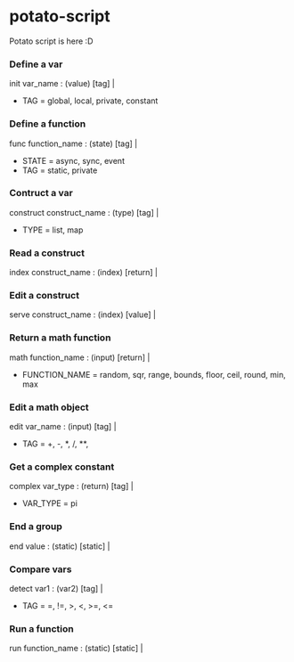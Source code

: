 # potato-script
Potato script is here :D

### Define a var
init var_name : (value) [tag] |
* TAG = global, local, private, constant

### Define a function
func function_name : (state) [tag] |
* STATE = async, sync, event
* TAG = static, private

### Contruct a var
construct construct_name : (type) [tag] |
* TYPE = list, map

### Read a construct
index construct_name : (index) [return] |

### Edit a construct
serve construct_name : (index) [value] |

### Return a math function
math function_name : (input) [return] |
* FUNCTION_NAME = random, sqr, range, bounds, floor, ceil, round, min, max

### Edit a math object
edit var_name : (input) [tag] |
* TAG = +, -, *, /, **, 

### Get a complex constant
complex var_type : (return) [tag] |
* VAR_TYPE = pi

### End a group
end value : (static) [static] |

### Compare vars
detect var1 : (var2) [tag] |
* TAG = =, !=, >, <, >=, <=

### Run a function
run function_name : (static) [static] |
